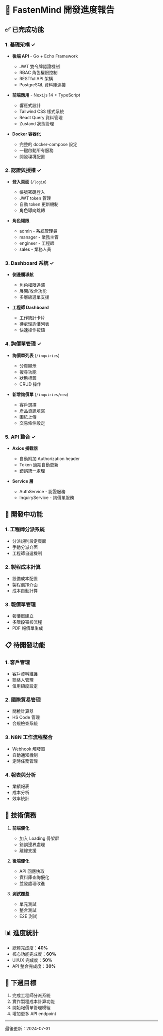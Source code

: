# 🚀 FastenMind 開發進度報告

## ✅ 已完成功能

### 1. 基礎架構 ✓
- **後端 API** - Go + Echo Framework
  - JWT 雙令牌認證機制
  - RBAC 角色權限控制
  - RESTful API 架構
  - PostgreSQL 資料庫連接
  
- **前端應用** - Next.js 14 + TypeScript
  - 響應式設計
  - Tailwind CSS 樣式系統
  - React Query 資料管理
  - Zustand 狀態管理

- **Docker 容器化**
  - 完整的 docker-compose 設定
  - 一鍵啟動所有服務
  - 開發環境配置

### 2. 認證與授權 ✓
- **登入頁面** (`/login`)
  - 帳號密碼登入
  - JWT token 管理
  - 自動 token 更新機制
  - 角色導向跳轉

- **角色權限**
  - admin - 系統管理員
  - manager - 業務主管
  - engineer - 工程師
  - sales - 業務人員

### 3. Dashboard 系統 ✓
- **側邊欄導航**
  - 角色權限過濾
  - 展開/收合功能
  - 多層級選單支援

- **工程師 Dashboard**
  - 工作統計卡片
  - 待處理詢價列表
  - 快速操作按鈕

### 4. 詢價單管理 ✓
- **詢價單列表** (`/inquiries`)
  - 分頁顯示
  - 搜尋功能
  - 狀態標籤
  - CRUD 操作

- **新增詢價單** (`/inquiries/new`)
  - 客戶選擇
  - 產品資訊填寫
  - 圖紙上傳
  - 交易條件設定

### 5. API 整合 ✓
- **Axios 攔截器**
  - 自動附加 Authorization header
  - Token 過期自動更新
  - 錯誤統一處理

- **Service 層**
  - AuthService - 認證服務
  - InquiryService - 詢價單服務

## 🚧 開發中功能

### 1. 工程師分派系統
- 分派規則設定頁面
- 手動分派介面
- 工程師自選機制

### 2. 製程成本計算
- 設備成本配置
- 製程選擇介面
- 成本自動計算

### 3. 報價單管理
- 報價單建立
- 多階段審核流程
- PDF 報價單生成

## 📋 待開發功能

### 1. 客戶管理
- 客戶資料維護
- 聯絡人管理
- 信用額度設定

### 2. 國際貿易管理
- 關稅計算器
- HS Code 管理
- 合規檢查系統

### 3. N8N 工作流程整合
- Webhook 觸發器
- 自動通知機制
- 定時任務管理

### 4. 報表與分析
- 業績報表
- 成本分析
- 效率統計

## 🔧 技術債務

1. **前端優化**
   - 加入 Loading 骨架屏
   - 錯誤邊界處理
   - 離線支援

2. **後端優化**
   - API 回應快取
   - 資料庫查詢優化
   - 並發處理改進

3. **測試覆蓋**
   - 單元測試
   - 整合測試
   - E2E 測試

## 📊 進度統計

- 總體完成度：**40%**
- 核心功能完成度：**60%**
- UI/UX 完成度：**50%**
- API 整合完成度：**30%**

## 🎯 下週目標

1. 完成工程師分派系統
2. 實作製程成本計算功能
3. 開始報價單管理模組
4. 增加更多 API endpoint

---

最後更新：2024-07-31